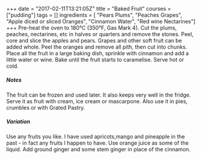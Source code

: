 +++
date = "2017-02-11T13:21:05Z"
title = "Baked Fruit"
courses = ["pudding"]
tags = []
ingredients = [
	"Pears Plums",
	"Peaches Grapes",
	"Apple diced or sliced Oranges",
	"Cinnamon Water",
	"Red wine Nectarines"]
+++
Pre-heat the oven to 180°C (350°F, Gas Mark 4).
Cut the plums, peaches, nectarines, etc in halves or quarters and remove the
stones. Peel, core and slice the apples and pears. Grapes and other soft
fruit can be added whole. Peel the oranges and remove all pith, then cut into
chunks. Place all the fruit in a large baking dish, sprinkle with cinnamon and
add a little water or wine.
Bake until the fruit starts to caramelise.
Serve hot or cold.

##### Notes
The fruit can be frozen and used later. It also keeps very well in the fridge.
Serve it as fruit with cream, ice cream or mascarpone.
Also use it in pies, crumbles or with Grated Pastry.

##### Variation
Use any fruits you like. I have used apricots,mango and pineapple in the
past - in fact any fruits I happen to have.
Use orange juice as some of the liquid.
Add ground ginger and some stem ginger in place of the cinnamon.